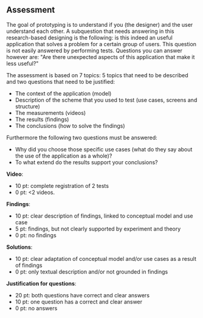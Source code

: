 ## Assessment

The goal of prototyping is to understand if you (the designer) and the user understand each other. A subquestion that needs answering in this research-based designing is the following: is this indeed an useful application that solves a problem for a certain group of users. This question is not easily answered by performing tests. Questions you can answer however are: "Are there unexpected aspects of this application that make it less useful?"

The assessment is based on 7 topics: 5 topics that need to be described and two questions that need to be justified:

* The context of the application (model)
* Description of the scheme that you used to test (use cases, screens and structure)
* The measurements (videos)
* The results (findings)
* The conclusions (how to solve the findings)

Furthermore the following two questions must be answered:

* Why did you choose those specific use cases (what do they say about the use of the application as a whole)?
* To what extend do the results support your conclusions?


__Video__:

- 10 pt: complete registration of 2 tests
- 0 pt: <2 videos.

__Findings__:

- 10 pt: clear description of findings, linked to conceptual model and use case
- 5 pt: findings, but not clearly supported by experiment and theory
- 0 pt: no findings

__Solutions__:

- 10 pt: clear adaptation of conceptual model and/or use cases as a result of findings
- 0 pt: only textual description and/or not grounded in findings

__Justification for questions__:

- 20 pt: both questions have correct and clear answers
- 10 pt: one question has a correct and clear answer
- 0 pt: no answers
